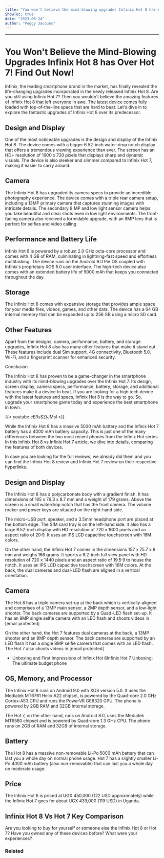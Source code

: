 ```yaml
---
title: "You won't believe the mind-blowing upgrades Infinix Hot 8 has over Hot 7! Find out now!"
ShowToc: true 
date: "2023-06-24"
author: "Peggy Jacques"
---
```

*****
# You Won't Believe the Mind-Blowing Upgrades Infinix Hot 8 has Over Hot 7! Find Out Now!

Infinix, the leading smartphone brand in the market, has finally revealed the life-changing upgrades incorporated in the newly released Infinix Hot 8. Are you still using Infinix Hot 7? Then you wouldn't believe the amazing features of Infinix Hot 8 that left everyone in awe. The latest device comes fully loaded with top-of-the-line specs that are hard to beat. Let's dive in to explore the fantastic upgrades of Infinix Hot 8 over its predecessor.

## Design and Display

One of the most noticeable upgrades is the design and display of the Infinix Hot 8. The device comes with a bigger 6.52-inch water-drop notch display that offers a tremendous viewing experience than ever. The screen has an HD+ resolution of 1600 x 720 pixels that displays sharp and dynamic visuals. The device is also sleeker and slimmer compared to Infinix Hot 7, making it easier to carry around.

## Camera

The Infinix Hot 8 has upgraded its camera specs to provide an incredible photography experience. The device comes with a triple rear camera setup, including a 13MP primary camera that captures stunning images with intricate details. The secondary 8 MP and low light sensor camera helps you take beautiful and clear shots even in low light environments. The front-facing camera also received a formidable upgrade, with an 8MP lens that is perfect for selfies and video calling.

## Performance and Battery Life

Infinix Hot 8 is powered by a robust 2.0 GHz octa-core processor and comes with 4 GB of RAM, culminating in lightning-fast speed and effortless multitasking. The device runs on the Android 9.0 Pie OS coupled with Infinix's proprietary XOS 5.0 user interface. The high-tech device also comes with an extended battery life of 5000 mAh that keeps you connected throughout the day.

## Storage

The Infinix Hot 8 comes with expansive storage that provides ample space for your media files, videos, games, and other data. The device has a 64 GB internal memory that can be expanded up to 256 GB using a micro SD card.

## Other Features

Apart from the designs, camera, performance, battery, and storage upgrades, Infinix Hot 8 also has many other features that make it stand out. These features include dual Sim support, 4G connectivity, Bluetooth 5.0, Wi-Fi, and a fingerprint scanner for enhanced security.

Conclusion

The Infinix Hot 8 has proven to be a game-changer in the smartphone industry with its mind-blowing upgrades over the Infinix Hot 7. Its design, screen display, camera specs, performance, battery, storage, and additional features make it a device to beat. If you are looking for a high tech device with the latest features and specs, Infinix Hot 8 is the way to go. So, upgrade your smartphone game today and experience the best smartphone in town.

{{< youtube cERsSZtJMsI >}} 



While the Infinix Hot 8 has a massive 5000 mAh battery and the Infinix Hot 7 battery has a 4000 mAh battery capacity. This is just one of the many differences between the two most recent phones from the Infinix Hot series. In this Infinix Hot 8 vs Infinix Hot 7 article, we dive into details, comparing the features of both devices.
 
In case you are looking for the full reviews, we already did them and you can find the Infinix Hot 8 review and Infinix Hot 7 review on their respective hyperlinks.
 
## Design and Display
 
The Infinix Hot 8 has a polycarbonate body with a gradient finish. It has dimensions of 165 x 76.3 x 8.7 mm and a weight of  179 grams. Above the screen is a small waterdrop notch that has the front camera.  The volume rocker and power keys are situated on the right-hand side.
 
The micro-USB port, speaker, and a 3.5mm headphone port are placed at the bottom edge. The SIM card tray is on the left-hand side. It also has a large 6.52-inch display with HD resolution of 720 x 1600 pixels and an aspect ratio of 20:9. It uses an IPS LCD capacitive touchscreen with 16M colors.
 
On the other hand, the Infinix Hot 7 comes in the dimensions 157 x 75.7 x 8 mm and weighs 166 grams. It sports a 6.2-inch full view panel with HD resolution of 720 x 1440 pixels and an aspect ratio of 19.5:9 to house the notch. It uses an IPS LCD capacitive touchscreen with 16M colors. At the back, the dual cameras and dual-LED flash are aligned in a vertical orientation.
 
## Camera
 
The Hot 8 has a triple camera set-up at the back which is vertically-aligned and comprises of a 13MP main sensor, a 2MP depth sensor, and a low-light shooter. The back cameras are supported by a Quad-LED flash set-up. It has an 8MP single selfie camera with an LED flash and shoots videos in [email protected] 
 
On the other hand, the Hot 7 features dual cameras at the back, a 13MP shooter and an 8MP depth sensor. The back cameras are supported by an LED flash It has a single 8MP selfie camera that comes with an LED flash. The Hot 7 also shoots videos in [email protected] 
 
- Unboxing and First Impressions of Infinix Hot 8Infinix Hot 7 Unboxing: The ultimate budget phone

 
## OS, Memory, and Processor
 
The Infinix Hot 8 runs on Android 9.0 with XOS version 5.0. It uses the Mediatek MT6761 Helio A22 chipset, is powered by the Quad-core 2.0 GHz Cortex-A53 CPU and runs the PowerVR GE8320 GPU. The phone is powered by 2GB RAM and 32GB internal storage.
 
The Hot 7, on the other hand, runs on Android 8.0, uses the Mediatek MT6580 chipset and is powered by Quad-core 1.3 GHz CPU. The phone runs on 2GB of RAM and 32GB of internal storage.
 
## Battery
 
The Hot 8 has a massive non-removable Li-Po 5000 mAh battery that can last you a whole day on normal phone usage. Hot 7 has a slightly smaller Li-Po 4000 mAh battery (also non-removable) that can last you a whole day on moderate usage. 
 
## Price
 
The Infinix Hot 8 is priced at UGX 450,000 (122 USD approximately) while the Infinix Hot 7 goes for about  UGX 439,000 (119 USD) in Uganda.
 
## Infinix Hot 8 Vs Hot 7 Key Comparison
 
Are you looking to buy for yourself or someone else the Infinix Hot 8 or Hot 7? Have you owned any of these devices before? What were your experiences? 
 
### Related



